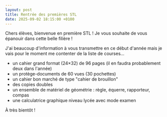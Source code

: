 ```yaml
---
layout: post
title: Rentrée des premières STL
date: 2025-09-02 18:15:00 +0100
---
```


Chers élèves, bienvenue en première STL ! Je vous souhaite de vous épanouir dans cette belle filière !

J'ai beaucoup d'information à vous transmettre en ce début d'année mais je vais pour le moment me contenter de la liste de courses...

- un cahier grand format (24×32) de 96 pages (il en faudra probablement deux dans l'année)
- un protège-documents de 60 vues (30 pochettes)
- un cahier bon marché de type "cahier de brouillon"
- des copies doubles
- un ensemble de matériel de géométrie : règle, équerre, rapporteur, compas
- une calculatrice graphique niveau lycée avec mode examen

À très bientôt !